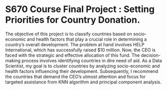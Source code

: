 # S670 Course Final Project : Setting Priorities for Country Donation.


The objective of this project is to classify countries based on socio-economic and health factors that play a crucial
role in determining a country’s overall development. The problem at hand involves HELP International, which has
successfully raised $10 million. Now, the CEO is faced with the strategic and effective allocation of this fund. The
decision-making process involves identifying countries in dire need of aid. As a Data Scientist, my goal is to cluster
countries by analyzing socio-economic and health factors influencing their development. Subsequently, I recommend
the countries that demand the CEO’s utmost attention and focus for targeted assistance from KNN algorithm and
principal component analysis.
